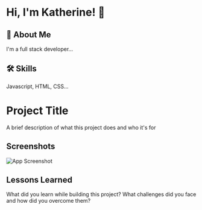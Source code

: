
# Hi, I'm Katherine! 👋


## 🚀 About Me
I'm a full stack developer...


## 🛠 Skills
Javascript, HTML, CSS...


# Project Title

A brief description of what this project does and who it's for


## Screenshots

![App Screenshot](https://via.placeholder.com/468x300?text=App+Screenshot+Here)


## Lessons Learned

What did you learn while building this project? What challenges did you face and how did you overcome them?

